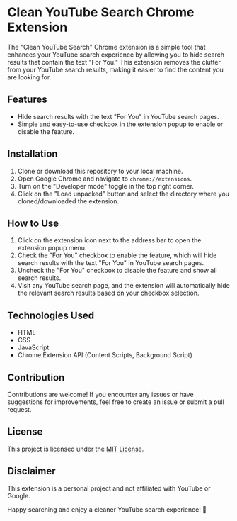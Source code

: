 # Clean YouTube Search Chrome Extension

The "Clean YouTube Search" Chrome extension is a simple tool that enhances your YouTube search experience by allowing you to hide search results that contain the text "For You." This extension removes the clutter from your YouTube search results, making it easier to find the content you are looking for.

## Features

- Hide search results with the text "For You" in YouTube search pages.
- Simple and easy-to-use checkbox in the extension popup to enable or disable the feature.

## Installation

1. Clone or download this repository to your local machine.
2. Open Google Chrome and navigate to `chrome://extensions`.
3. Turn on the "Developer mode" toggle in the top right corner.
4. Click on the "Load unpacked" button and select the directory where you cloned/downloaded the extension.

## How to Use

1. Click on the extension icon next to the address bar to open the extension popup menu.
2. Check the "For You" checkbox to enable the feature, which will hide search results with the text "For You" in YouTube search pages.
3. Uncheck the "For You" checkbox to disable the feature and show all search results.
4. Visit any YouTube search page, and the extension will automatically hide the relevant search results based on your checkbox selection.

## Technologies Used

- HTML
- CSS
- JavaScript
- Chrome Extension API (Content Scripts, Background Script)

## Contribution

Contributions are welcome! If you encounter any issues or have suggestions for improvements, feel free to create an issue or submit a pull request.

## License

This project is licensed under the [MIT License](LICENSE).

## Disclaimer

This extension is a personal project and not affiliated with YouTube or Google.

Happy searching and enjoy a cleaner YouTube search experience! 🚀
